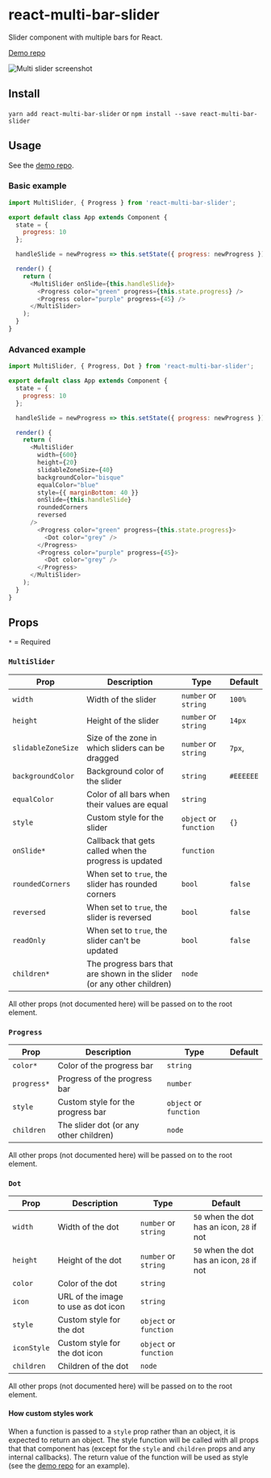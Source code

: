 # react-multi-bar-slider
Slider component with multiple bars for React.

[Demo repo](https://github.com/rafaelklaessen/react-multi-bar-slider-demo)

![Multi slider screenshot](https://github.com/rafaelklaessen/react-multi-bar-slider/raw/master/screenshots/screenshot.png "Screenshot of the multi slider demo")

## Install
`yarn add react-multi-bar-slider` or `npm install --save react-multi-bar-slider`

## Usage
See the [demo repo](https://github.com/rafaelklaessen/react-multi-bar-slider-demo).

### Basic example
```javascript
import MultiSlider, { Progress } from 'react-multi-bar-slider';

export default class App extends Component {
  state = {
    progress: 10
  };

  handleSlide = newProgress => this.setState({ progress: newProgress });

  render() {
    return (
      <MultiSlider onSlide={this.handleSlide}>
        <Progress color="green" progress={this.state.progress} />
        <Progress color="purple" progress={45} />
      </MultiSlider>
    );
  }
}
```

### Advanced example
```javascript
import MultiSlider, { Progress, Dot } from 'react-multi-bar-slider';

export default class App extends Component {
  state = {
    progress: 10
  };

  handleSlide = newProgress => this.setState({ progress: newProgress });

  render() {
    return (
      <MultiSlider
        width={600}
        height={20}
        slidableZoneSize={40}
        backgroundColor="bisque"
        equalColor="blue"
        style={{ marginBottom: 40 }}
        onSlide={this.handleSlide}
        roundedCorners
        reversed
      />
        <Progress color="green" progress={this.state.progress}>
          <Dot color="grey" />
        </Progress>
        <Progress color="purple" progress={45}>
          <Dot color="grey" />
        </Progress>
      </MultiSlider>
    );
  }
}
```

## Props
`*` = Required

### `MultiSlider`
Prop | Description | Type | Default
---- | ----------- | ---- | -------
`width` | Width of the slider | `number` or `string` | `100%`
`height` | Height of the slider | `number` or `string` | `14px`
`slidableZoneSize` | Size of the zone in which sliders can be dragged | `number` or `string` | `7px`,
`backgroundColor` | Background color of the slider | `string` | `#EEEEEE`
`equalColor` | Color of all bars when their values are equal | `string` |
`style` | Custom style for the slider | `object` or `function` | `{}`
`onSlide*` | Callback that gets called when the progress is updated | `function` |
`roundedCorners` | When set to `true`, the slider has rounded corners | `bool` | `false`
`reversed` | When set to `true`, the slider is reversed | `bool` | `false`
`readOnly` | When set to `true`, the slider can't be updated | `bool` | `false`
`children*` |  The progress bars that are shown in the slider (or any other children) | `node` |

All other props (not documented here) will be passed on to the root element.

### `Progress`
Prop | Description | Type | Default
----- | ----------- | ---- | -------
`color*` | Color of the progress bar | `string` |
`progress*` | Progress of the progress bar | `number` |
`style` | Custom style for the progress bar | `object` or `function` |
`children` | The slider dot (or any other children) | `node` |

All other props (not documented here) will be passed on to the root element.

### `Dot`
Prop | Description | Type | Default
----- | ----------- | ---- | -------
`width` | Width of the dot | `number` or `string` | `50` when the dot has an icon, `28` if not
`height` | Height of the dot | `number` or `string` | `50` when the dot has an icon, `28` if not
`color` | Color of the dot | `string` |
`icon` | URL of the image to use as dot icon | `string` |
`style` | Custom style for the dot | `object` or `function` |
`iconStyle` | Custom style for the dot icon | `object` or `function` |
`children` | Children of the dot | `node` |

All other props (not documented here) will be passed on to the root element.

#### How custom styles work
When a function is passed to a `style` prop rather than an object, it is expected to return an object.
The style function will be called with all props that that component has (except for the `style` and `children` props and any internal callbacks). The return value of the function will be used as style (see the [demo repo](https://github.com/rafaelklaessen/react-multi-bar-slider-demo) for an example).
